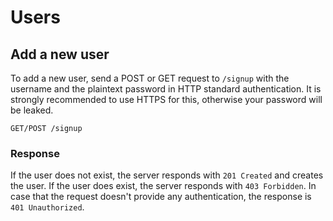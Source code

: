 # Users
## Add a new user
To add a new user, send a POST or GET request to `/signup` with the username and the plaintext password in HTTP standard authentication. It is strongly recommended to use HTTPS for this, otherwise your password will be leaked.

`GET/POST /signup`

### Response
If the user does not exist, the server responds with `201 Created` and creates the user. If the user does exist, the server responds with `403 Forbidden`. In case that the request doesn't provide any authentication, the response is `401 Unauthorized`.
